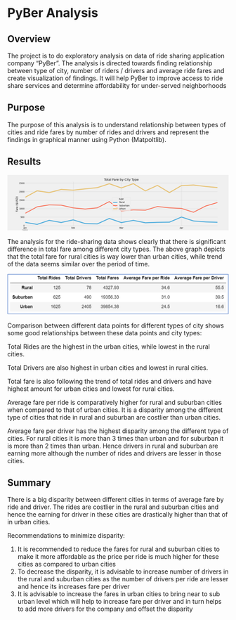 # PyBer Analysis

## Overview 
The project is to do exploratory analysis on data of ride sharing application company “PyBer”. The analysis is directed towards finding relationship between type of city, number of riders / drivers and average ride fares and create visualization of findings. It will help PyBer to improve access to ride share services and determine affordability for under-served neighborhoods

## Purpose
The purpose of this analysis is to understand relationship between types of cities and ride fares by number of rides and drivers and represent the findings in graphical manner using Python (Matpoltlib). 


## Results


![](analysis/PyBer_fare_summary.png)



The analysis for the ride-sharing data shows clearly that there is significant difference in total fare among different city types. The above graph depicts that the total fare for rural cities is way lower than urban cities, while trend of the data seems similar over the period of time.



![](analysis/ride-sharing-data.png)


Comparison between different data points for different types of city shows some good relationships between these data points and city types:

Total Rides are the highest in the urban cities, while lowest in the rural cities.

Total Drivers are also highest in urban cities and lowest in rural cities. 

Total fare is also following the trend of total rides and drivers and have highest amount for urban cities and lowest for rural cities. 

Average fare per ride is comparatively higher for rural and suburban cities when compared to that of urban cities. It is a disparity among the different type of cities that ride in rural and suburban are costlier than urban cities. 

Average fare per driver has the highest disparity among the different type of cities. For rural cities it is more than 3 times than urban and for suburban it is more than 2 times than urban. Hence drivers in rural and suburban are earning more although the number of rides and drivers are lesser in those cities. 


## Summary

There is a big disparity between different cities in terms of average fare by ride and driver. The rides are costlier in the rural and suburban cities and hence the earning for driver in these cities are drastically higher than that of in urban cities. 

Recommendations to minimize disparity: 
1.	It is recommended to reduce the fares for rural and suburban cities to make it more affordable as the price per ride is much higher for these cities as compared to urban cities
2.	To decrease the disparity, it is advisable to increase number of drivers in the rural and suburban cities as the number of drivers per ride are lesser and hence its increases fare per driver
3.	It is advisable to increase the fares in urban cities to bring near to sub urban level which will help to increase fare per driver and in turn helps to add more drivers for the company and offset the disparity
